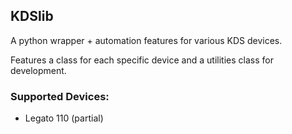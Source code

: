 ## KDSlib

A python wrapper + automation features for various KDS devices. 

Features a class for each specific device and a utilities class for development.

### Supported Devices:
- Legato 110 (partial)